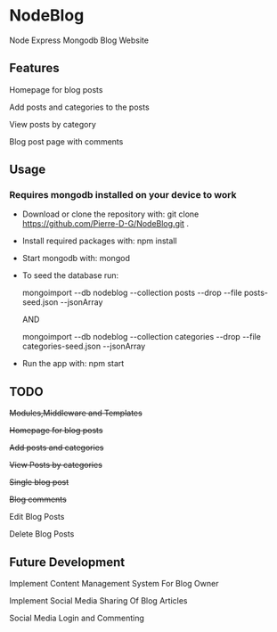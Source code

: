 # NodeBlog
Node Express Mongodb Blog Website


## Features

Homepage for blog posts

Add posts and categories to the posts

View posts by category

Blog post page with comments

## Usage

### Requires mongodb installed on your device to work

* Download or clone the repository with: git clone https://github.com/Pierre-D-G/NodeBlog.git .

* Install required packages with: npm install

* Start mongodb with: mongod 

* To seed the database run:

     mongoimport --db nodeblog --collection posts --drop --file posts-seed.json --jsonArray 

    AND 

    mongoimport --db nodeblog --collection categories --drop --file categories-seed.json --jsonArray

* Run the app with: npm start

## TODO

~~Modules,Middleware and Templates~~

~~Homepage for blog posts~~

~~Add posts and categories~~

~~View Posts by categories~~

~~Single blog post~~

~~Blog comments~~

Edit Blog Posts

Delete Blog Posts

## Future Development

Implement Content Management System For Blog Owner

Implement Social Media Sharing Of Blog Articles

Social Media Login and Commenting






